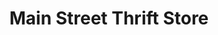 ---
title: "Main Street Thrift Store"
url: /bridgeport/main-street-thrift-store/
shop: Gebrauchtwaren
---